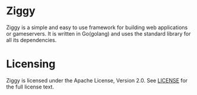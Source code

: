 # Ziggy
Ziggy is a simple and easy to use framework for building web applications or gameservers. It is written in Go(golang) and uses the standard library for all its dependencies.
# Licensing
Ziggy is licensed under the Apache License, Version 2.0. See [LICENSE](https://github.com/HudsonAaron/Ziggy?tab=Apache-2.0-1-ov-file) for the full license text.

